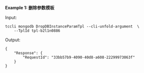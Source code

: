 **Example 1: 删除参数模板**



Input: 

```
tccli mongodb DropDBInstanceParamTpl --cli-unfold-argument  \
    --TplId tpl-b2l1n0886
```

Output: 
```
{
    "Response": {
        "RequestId": "33bb57b9-4090-40d8-a608-22299973063f"
    }
}
```

